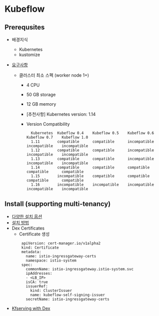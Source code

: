# Kubeflow

## Prerequsites
- 배경지식
    - Kubernetes
    - kustomize

- [요구사항](https://www.kubeflow.org/docs/started/k8s/overview/#minimum-system-requirements)
    - 클러스터 최소 스펙 (worker node 1+)
        - 4 CPU
        - 50 GB storage
        - 12 GB memory
        - [추천사항] Kubernetes version: 1.14
        - Version Compatibility 
           
                Kubernetes	Kubeflow 0.4	Kubeflow 0.5	Kubeflow 0.6	Kubeflow 0.7	Kubeflow 1.0
                1.11	    compatible  	compatible  	incompatible	incompatible	incompatible
                1.12	    compatible	    compatible	    incompatible	incompatible	incompatible
                1.13	    compatible  	compatible  	incompatible	incompatible	incompatible
                1.14	    compatible  	compatible  	compatible	    compatible	    compatible
                1.15	    incompatible	compatible  	compatible	    compatible	    compatible
                1.16	    incompatible	incompatible	incompatible	incompatible	incompatible

## Install (supporting multi-tenancy)
- [다양한 설치 옵션](https://www.kubeflow.org/docs/started/getting-started/#overview-of-installation-options)
- [설치 방법](https://www.kubeflow.org/docs/started/k8s/kfctl-istio-dex/)
- Dex Certificates
    - Certificate 생성
      ```
       apiVersion: cert-manager.io/v1alpha2
       kind: Certificate
       metadata:
         name: istio-ingressgateway-certs
         namespace: istio-system
       spec:
         commonName: istio-ingressgateway.istio-system.svc
         ipAddresses:
         - <LB_IP>    
         isCA: true
         issuerRef:
           kind: ClusterIssuer
           name: kubeflow-self-signing-issuer
         secretName: istio-ingressgateway-certs
       ```
- [Kfserving with Dex](https://github.com/kubeflow/kfserving/tree/master/docs/samples/istio-dex)
